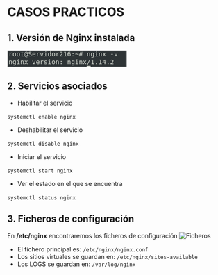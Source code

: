 # CASOS PRACTICOS  

## 1. Versión de Nginx instalada  

![Versión](https://github.com/anasalasro/Nginx/blob/main/tareaNginx/version.png)  

## 2. Servicios asociados
- Habilitar el servicio  

```systemctl enable nginx```

- Deshabilitar el servicio  

```systemctl disable nginx```

- Iniciar el servicio  

```systemctl start nginx```

- Ver el estado en el que se encuentra  

`systemctl status nginx`

## 3. Ficheros de configuración
En **/etc/nginx** encontraremos los ficheros de configuración
![Ficheros](https://github.com/anasalasro/Nginx/blob/main/tareaNginx/ficherosconf.png)  
  - El fichero principal es: `/etc/nginx/nginx.conf`
  - Los sitios virtuales se guardan en: `/etc/nginx/sites-available`
  - Los LOGS se guardan en: `/var/log/nginx`
